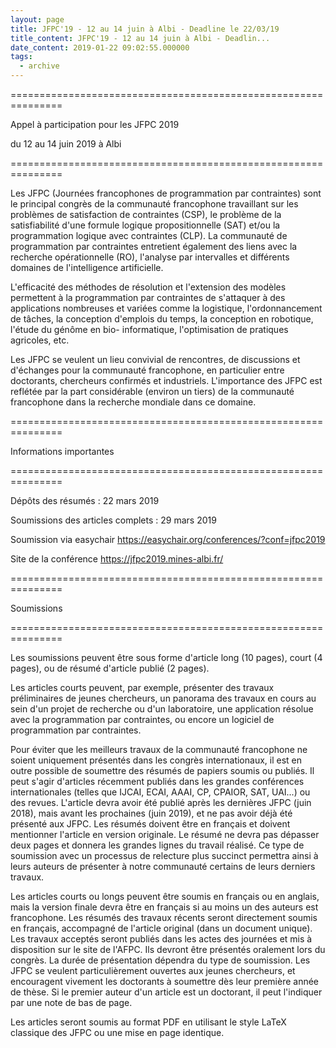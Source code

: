 ```yaml
---
layout: page
title: JFPC'19 - 12 au 14 juin à Albi - Deadline le 22/03/19
title_content: JFPC'19 - 12 au 14 juin à Albi - Deadlin...
date_content: 2019-01-22 09:02:55.000000
tags:
  - archive
---
```



===============================================================







Appel à participation pour les JFPC 2019



du 12 au 14 juin 2019 à Albi



===============================================================





Les JFPC (Journées francophones de programmation par contraintes) sont le
principal congrès de la communauté francophone travaillant sur les problèmes
de satisfaction de contraintes (CSP), le problème de la satisfiabilité d'une
formule logique propositionnelle (SAT) et/ou la programmation logique avec
contraintes (CLP). La communauté de programmation par contraintes entretient
également des liens avec la recherche opérationnelle (RO), l'analyse par
intervalles et différents domaines de l'intelligence artificielle.





L'efficacité des méthodes de résolution et l'extension des modèles permettent
à la programmation par contraintes de s'attaquer à des applications nombreuses
et variées comme la logistique, l'ordonnancement de tâches, la conception
d'emplois du temps, la conception en robotique, l'étude du génôme en bio-
informatique, l'optimisation de pratiques agricoles, etc.





Les JFPC se veulent un lieu convivial de rencontres, de discussions et
d'échanges pour la communauté francophone, en particulier entre doctorants,
chercheurs confirmés et industriels. L'importance des JFPC est reflétée par la
part considérable (environ un tiers) de la communauté francophone dans la
recherche mondiale dans ce domaine.





===============================================================



Informations importantes



===============================================================



Dépôts des résumés : 22 mars 2019



Soumissions des articles complets : 29 mars 2019



Soumission via easychair <https://easychair.org/conferences/?conf=jfpc2019>



Site de la conférence <https://jfpc2019.mines-albi.fr/>





===============================================================



Soumissions



===============================================================



Les soumissions peuvent être sous forme d'article long (10 pages), court (4
pages), ou de résumé d'article publié (2 pages).





Les articles courts peuvent, par exemple, présenter des travaux préliminaires
de jeunes chercheurs, un panorama des travaux en cours au sein d'un projet de
recherche ou d'un laboratoire, une application résolue avec la programmation
par contraintes, ou encore un logiciel de programmation par contraintes.





Pour éviter que les meilleurs travaux de la communauté francophone ne soient
uniquement présentés dans les congrès internationaux, il est en outre possible
de soumettre des résumés de papiers soumis ou publiés. Il peut s'agir
d'articles récemment publiés dans les grandes conférences internationales
(telles que IJCAI, ECAI, AAAI, CP, CPAIOR, SAT, UAI...) ou des revues.
L'article devra avoir été publié après les dernières JFPC (juin 2018), mais
avant les prochaines (juin 2019), et ne pas avoir déjà été présenté aux JFPC.
Les résumés doivent être en français et doivent mentionner l'article en
version originale. Le résumé ne devra pas dépasser deux pages et donnera les
grandes lignes du travail réalisé. Ce type de soumission avec un processus de
relecture plus succinct permettra ainsi à leurs auteurs de présenter à notre
communauté certains de leurs derniers travaux.





Les articles courts ou longs peuvent être soumis en français ou en anglais,
mais la version finale devra être en français si au moins un des auteurs est
francophone. Les résumés des travaux récents seront directement soumis en
français, accompagné de l'article original (dans un document unique). Les
travaux acceptés seront publiés dans les actes des journées et mis à
disposition sur le site de l'AFPC. Ils devront être présentés oralement lors
du congrès. La durée de présentation dépendra du type de soumission. Les JFPC
se veulent particulièrement ouvertes aux jeunes chercheurs, et encouragent
vivement les doctorants à soumettre dès leur première année de thèse. Si le
premier auteur d'un article est un doctorant, il peut l'indiquer par une note
de bas de page.





Les articles seront soumis au format PDF en utilisant le style LaTeX classique
des JFPC ou une mise en page identique.





